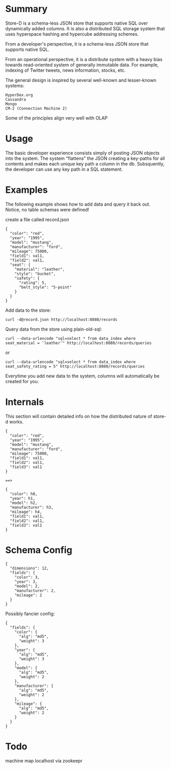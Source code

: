 Summary
=======

Store-D is a schema-less JSON store that supports native SQL over dynamically added columns.
It is also a distributed SQL storage system that uses hyperspace hashing and hypercube addressing schemes.

From a developer's perspective, it is a schema-less JSON store that supports native SQL.

From an operational perspective, it is a distribute system with a heavy bias towards read-oriented system of generally immutable data.
For example, indexing of Twitter tweets, news information, stocks, etc.

The general design is inspired by several well-known and lesser-known systems:

    HyperDex.org
    Cassandra
    Mongo
    CM-2 (Connection Machine 2)

Some of the principles align very well with OLAP

Usage
=====

The basic developer experience consists simply of posting JSON objects into the system.
The system "flattens" the JSON creating a key-paths for all contents and makes each unique key path a column in the db.
Subsquently, the developer can use any key path in a SQL statement.


Examples
========

The following example shows how to add data and query it back out.  Notice, no table schemas were defined!

create a file called record.json

    {
      "color": "red",
      "year": "1995",
      "model": "mustang",
      "manufacturer": "ford",
      "mileage": 75000,
      "field1": val1,
      "field2": val1,
      "seat": {
        "material": "leather",
        "style": "bucket",
        "safety": {
          "rating": 5,
          "belt_style": "5-point"
        }
      }
    }

Add data to the store:

    curl -d@record.json http://localhost:8080/records

Query data from the store using plain-old-sql:

    curl --data-urlencode "sql=select * from data_index where seat_material = 'leather'" http://localhost:8080/records/queries

or

    curl --data-urlencode "sql=select * from data_index where seat_safety_rating = 5" http://localhost:8080/records/queries

Everytime you add new data to the system, columns will automatically be created for you.

Internals
=========

This section will contain detailed info on how the distributed nature of store-d works.

    {
      "color": "red",
      "year": "1995",
      "model": "mustang",
      "manufacturer": "ford",
      "mileage": 75000,
      "field1": val1,
      "field2": val1,
      "field3": val1
    }

    ==>

    {
      "color": h0,
      "year": h1,
      "model": h2,
      "manufacturer": h3,
      "mileage": h4,
      "field1": val1,
      "field2": val1,
      "field3": val1
    }


Schema Config
=============

    {
      "dimensions": 12,
      "fields": {
        "color": 3,
        "year": 3,
        "model": 2,
        "manufacturer": 2,
        "mileage": 2
      }
    }


Possibly fancier config:

    {
      "fields": {
        "color": {
          "alg": "md5",
          "weight": 3
        },
        "year": {
          "alg": "md5",
          "weight": 3
        },
        "model": {
          "alg": "md5",
          "weight": 2
        },
        "manufacturer": {
          "alg": "md5",
          "weight": 2
        },
        "mileage": {
          "alg": "md5",
          "weight": 2
        }
      }
    }

Todo
====

machine map
  localhost
  via zookeepr
